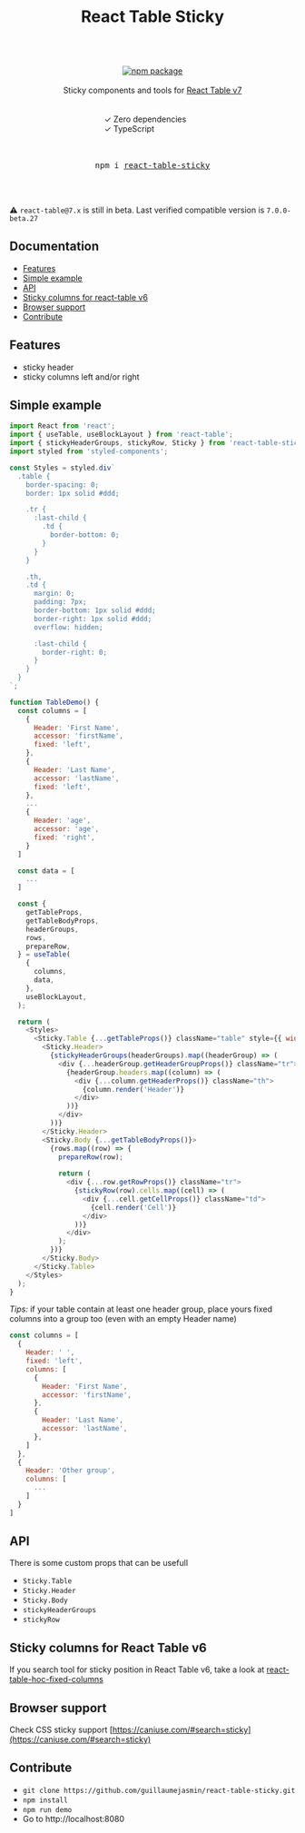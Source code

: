
<div align="center">
  <h1>
    React Table Sticky
    <br/>
    <br/>
  </h1>
    <br/>
    <a href="https://www.npmjs.com/package/react-table-sticky">
      <img src="https://img.shields.io/npm/v/react-table-sticky.svg" alt="npm package" />
    </a>
    <br/>
    <br/>
    Sticky components and tools for <a href="https://github.com/tannerlinsley/react-table">React Table v7</a>
    <br/>
  <br/>
  <br/>
  <div style="width: 170px; text-align: left">
    <div>✓ Zero dependencies</div>
    <div>✓ TypeScript</div>
  </div>
  <br/>
  <br/>
  <pre>npm i <a href="https://www.npmjs.com/package/react-table-sticky">react-table-sticky</a></pre>
  <br/>
  <br/>
</div>

:warning: `react-table@7.x` is still in beta. Last verified compatible version is `7.0.0-beta.27`

## Documentation

<!-- * [Demo on CodeSandbox]() -->
* [Features](#features)
* [Simple example](#simple-example)
* [API](#api)
* [Sticky columns for react-table v6](#sticky-columns-for-react-table-v6)
* [Browser support](#browser-support)
* [Contribute](#contribute)

## Features
* sticky header
* sticky columns left and/or right

## Simple example

```js
import React from 'react';
import { useTable, useBlockLayout } from 'react-table';
import { stickyHeaderGroups, stickyRow, Sticky } from 'react-table-sticky';
import styled from 'styled-components';

const Styles = styled.div`
  .table {
    border-spacing: 0;
    border: 1px solid #ddd;

    .tr {
      :last-child {
        .td {
          border-bottom: 0;
        }
      }
    }

    .th,
    .td {
      margin: 0;
      padding: 7px;
      border-bottom: 1px solid #ddd;
      border-right: 1px solid #ddd;
      overflow: hidden;

      :last-child {
        border-right: 0;
      }
    }
  }
`;

function TableDemo() {
  const columns = [
    {
      Header: 'First Name',
      accessor: 'firstName',
      fixed: 'left',
    },
    {
      Header: 'Last Name',
      accessor: 'lastName',
      fixed: 'left',
    },
    ...
    {
      Header: 'age',
      accessor: 'age',
      fixed: 'right',
    }
  ]

  const data = [
    ...
  ]

  const {
    getTableProps,
    getTableBodyProps,
    headerGroups,
    rows,
    prepareRow,
  } = useTable(
    {
      columns,
      data,
    },
    useBlockLayout,
  );

  return (
    <Styles>
      <Sticky.Table {...getTableProps()} className="table" style={{ width: 800, height: 400 }}>
        <Sticky.Header>
          {stickyHeaderGroups(headerGroups).map((headerGroup) => (
            <div {...headerGroup.getHeaderGroupProps()} className="tr">
              {headerGroup.headers.map((column) => (
                <div {...column.getHeaderProps()} className="th">
                  {column.render('Header')}
                </div>
              ))}
            </div>
          ))}
        </Sticky.Header>
        <Sticky.Body {...getTableBodyProps()}>
          {rows.map((row) => {
            prepareRow(row);
            
            return (
              <div {...row.getRowProps()} className="tr">
                {stickyRow(row).cells.map((cell) => (
                  <div {...cell.getCellProps()} className="td">
                    {cell.render('Cell')}
                  </div>
                ))}
              </div>
            );
          })}
        </Sticky.Body>
      </Sticky.Table>
    </Styles>
  );
}

```

*Tips:* if your table contain at least one header group, place yours fixed columns into a group too (even with an empty Header name)

```js
const columns = [
  {
    Header: ' ',
    fixed: 'left',
    columns: [
      {
        Header: 'First Name',
        accessor: 'firstName',
      },
      {
        Header: 'Last Name',
        accessor: 'lastName',
      },
    ]
  },
  {
    Header: 'Other group',
    columns: [
      ...
    ]
  }
]
```
  
## API

There is some custom props that can be usefull

* `Sticky.Table`
* `Sticky.Header`
* `Sticky.Body`
* `stickyHeaderGroups`
* `stickyRow`

## Sticky columns for React Table v6
If you search tool for sticky position in React Table v6, take a look at [react-table-hoc-fixed-columns](https://github.com/GuillaumeJasmin/react-table-hoc-fixed-columns)

## Browser support

Check CSS sticky support [https://caniuse.com/#search=sticky](https://caniuse.com/#search=sticky)

## Contribute

* `git clone https://github.com/guillaumejasmin/react-table-sticky.git`
* `npm install`
* `npm run demo`
* Go to http://localhost:8080
